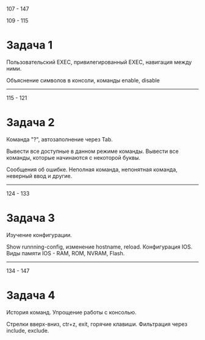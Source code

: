 107 - 147


109 - 115
# Задача 1

Пользовательский EXEC, привилегированный EXEC, навигация между ними. 

Объяснение символов в консоли, команды enable, disable
___

115 - 121
# Задача 2 

Команда "?", автозаполнение через Tab. 

Вывести все доступные в данном режиме команды. 
Вывести все команды, которые начинаются с некоторой буквы. 

Сообщения об ошибке. Неполная команда, непонятная команда, неверный ввод и другие.
___

124 - 133
# Задача 3

Изучение конфигурации. 

Show runnning-config, изменение hostname, reload.
Конфигурация IOS. Виды памяти IOS - RAM, ROM, NVRAM, Flash. 
___

134 - 147
# Задача 4

История команд. Упрощение работы с консолью. 

Стрелки вверх-вниз, ctr+z, exit, горячие клавиши. Фильтрация через include, exclude. 
